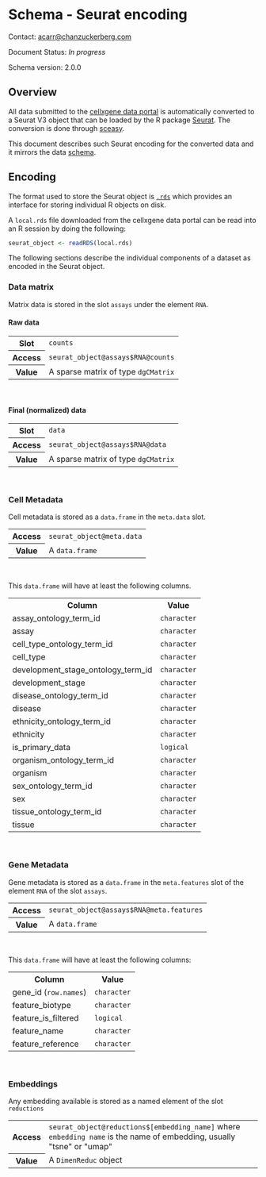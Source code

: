 
# Schema - Seurat encoding

Contact: acarr@chanzuckerberg.com

Document Status: _In progress_

Schema version: 2.0.0


## Overview

All data submitted to the [cellxgene data portal](https://cellxgene.cziscience.com/) is automatically converted to a Seurat V3 object that can be loaded by the R package [Seurat](https://satijalab.org/seurat/). The conversion is done through [sceasy](https://github.com/cellgeni/sceasy).

This document describes such Seurat encoding for the converted data and it mirrors the data [schema](./schema.md).

## Encoding

The format used to store the Seurat object is [`.rds`](https://stat.ethz.ch/R-manual/R-devel/library/base/html/readRDS.html) which provides an interface for storing individual R objects on disk.

A `local.rds` file downloaded from the cellxgene data portal can be read into an R session by doing the following:

```r
seurat_object <- readRDS(local.rds)
```

The following sections describe the individual components of a dataset as encoded in the Seurat object.

### Data matrix

Matrix data is stored in the slot `assays` under the element `RNA`.

#### Raw data

<table><tbody>
    <tr>
      <th>Slot</th>
      <td><code>counts</code></td>
    </tr>
    <tr>
      <th>Access</th>
      <td><code>seurat_object@assays$RNA@counts</code></td>
    </tr>
    <tr>
      <th>Value</th>
        <td>A sparse matrix of type <code>dgCMatrix</code></td>
    </tr>
</tbody></table>
<br>

#### Final (normalized) data

<table><tbody>
    <tr>
      <th>Slot</th>
      <td><code>data</code></td>
    </tr>
    <tr>
      <th>Access</th>
      <td><code>seurat_object@assays$RNA@data</code></td>
    </tr>
    <tr>
      <th>Value</th>
        <td>A sparse matrix of type <code>dgCMatrix</code></td>
    </tr>
</tbody></table>
<br>


### Cell Metadata

Cell metadata is stored as a `data.frame` in the `meta.data` slot.

<table><tbody>
    <tr>
      <th>Access</th>
      <td><code>seurat_object@meta.data</code></td>
    </tr>
    <tr>
      <th>Value</th>
        <td>A <code>data.frame</code></td>
    </tr>
</tbody></table>
<br>

This `data.frame` will have at least the following columns.

<table><tbody>
    <tr>
      <th>Column</th>
      <th>Value</th>
    </tr>
    <tr>
      <td>assay_ontology_term_id</td>
      <td><code>character</code></td>
    </tr>
    <tr>
      <td>assay</td>
      <td><code>character</code></td>
    </tr>
    <tr>
      <td>cell_type_ontology_term_id</td>
      <td><code>character</code></td>
    </tr>
    <tr>
      <td>cell_type</td>
      <td><code>character</code></td>
    </tr>
    <tr>
      <td>development_stage_ontology_term_id</td>
      <td><code>character</code></td>
    </tr>
    <tr>
      <td>development_stage</td>
      <td><code>character</code></td>
    </tr>
    <tr>
      <td>disease_ontology_term_id</td>
      <td><code>character</code></td>
    </tr>
    <tr>
      <td>disease</td>
      <td><code>character</code></td>
    </tr>
    <tr>
      <td>ethnicity_ontology_term_id</td>
      <td><code>character</code></td>
    </tr>
    <tr>
      <td>ethnicity</td>
      <td><code>character</code></td>
    </tr>
    <tr>
      <td>is_primary_data</td>
      <td><code>logical</code></td>
    </tr>
    <tr>
      <td>organism_ontology_term_id</td>
      <td><code>character</code></td>
    </tr>
    <tr>
      <td>organism</td>
      <td><code>character</code></td>
    </tr>
    <tr>
      <td>sex_ontology_term_id</td>
      <td><code>character</code></td>
    </tr>
    <tr>
      <td>sex</td>
      <td><code>character</code></td>
    </tr>
    <tr>
      <td>tissue_ontology_term_id</td>
      <td><code>character</code></td>
    </tr>
    <tr>
      <td>tissue</td>
      <td><code>character</code></td>
    </tr>
</tbody></table>
<br>


### Gene Metadata

Gene metadata is stored as a `data.frame` in the `meta.features` slot of the element `RNA` of the slot `assays`.

<table><tbody>
    <tr>
      <th>Access</th>
      <td><code>seurat_object@assays$RNA@meta.features</code></td>
    </tr>
    <tr>
      <th>Value</th>
        <td>A <code>data.frame</code></td>
    </tr>
</tbody></table>
<br>

This `data.frame` will have at least the following columns:

<table><tbody>
    <tr>
      <th>Column</th>
      <th>Value</th>
    </tr>
    <tr>
      <td>gene_id (<code>row.names</code>)</td>
      <td><code>character</code></td>
    </tr>
    <tr>
      <td>feature_biotype</td>
      <td><code>character</code></td>
    </tr>
    <tr>
      <td>feature_is_filtered</td>
      <td><code>logical</code></td>
    </tr>
    <tr>
      <td>feature_name</td>
      <td><code>character</code></td>
    </tr>
    <tr>
      <td>feature_reference</td>
      <td><code>character</code></td>
    </tr>
 </tbody></table>
<br>


### Embeddings

Any embedding available is stored as a named element of the slot `reductions`

<table><tbody>
    <tr>
      <th>Access</th>
      <td><code>seurat_object@reductions$[embedding_name]</code> where <code>embedding name</code> is the name of embedding, usually "tsne" or "umap"   </td>
    </tr>
    <tr>
      <th>Value</th>
        <td>A <code>DimenReduc</code> object</td>
    </tr>
</tbody></table>
<br>
